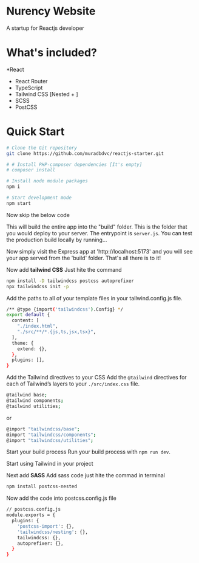 # Nurency Website

A startup for Reactjs developer

# What's included?

  *React
  * React Router
  * TypeScript
  * Tailwind CSS [Nested + ]
  * SCSS
  * PostCSS

# Quick Start

```bash
# Clone the Git repository
git clone https://github.com/muradbdvc/reactjs-starter.git

# # Install PHP-composer dependencies [It's empty]
# composer install

# Install node module packages
npm i

# Start development mode
npm start

```

Now skip the below code
<!-- ### Build React App -->

<!-- ```bash
npm build
``` -->

This will build the entire app into the "build" folder. This is the folder that you would deploy to your server. The entrypoint is `server.js`. You can test the production build locally by running...

<!-- ```bash
npm start
``` -->

Now simply visit the Express app at 'http://localhost:5173' and you will see your app served from the 'build' folder. That's all there is to it!

Now add <b> tailwind CSS</b>
Just hite the command 

```bash
npm install -D tailwindcss postcss autoprefixer
npx tailwindcss init -p
```

Add the paths to all of your template files in your tailwind.config.js file.

```bash
/** @type {import('tailwindcss').Config} */
export default {
  content: [
    "./index.html",
    "./src/**/*.{js,ts,jsx,tsx}",
  ],
  theme: {
    extend: {},
  },
  plugins: [],
}
```

Add the Tailwind directives to your CSS
Add the `@tailwind` directives for each of Tailwind’s layers to your `./src/index.css` file.
```bash
@tailwind base;
@tailwind components;
@tailwind utilities;
```
or
```bash
@import "tailwindcss/base";
@import "tailwindcss/components";
@import "tailwindcss/utilities";
```

Start your build process
Run your build process with `npm run dev`.

Start using Tailwind in your project

Next add <b>SASS</b>
Add sass code just hite the commad in terminal

```bash 
npm install postcss-nested
```

Now add the code into postcss.config.js file
```bash
// postcss.config.js
module.exports = {
  plugins: {
    'postcss-import': {},
    'tailwindcss/nesting': {},
    tailwindcss: {},
    autoprefixer: {},
  }
}
```